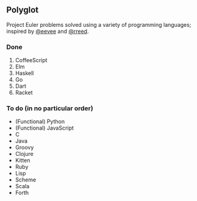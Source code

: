 Polyglot
--------

Project Euler problems solved using a variety of programming languages; inspired
by [@eevee](https://github.com/eevee) and [@rreed](https://github.com/rreed).

### Done

1. CoffeeScript
2. Elm
3. Haskell
4. Go
5. Dart
6. Racket

### To do (in no particular order)

* (Functional) Python
* (Functional) JavaScript
* C
* Java
* Groovy
* Clojure
* Kitten
* Ruby
* Lisp
* Scheme
* Scala
* Forth
